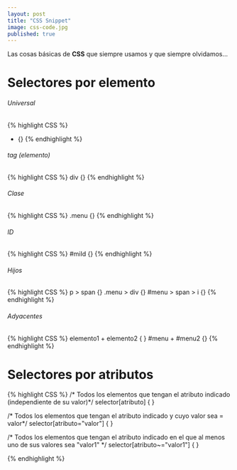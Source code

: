 ```yaml
---
layout: post
title: "CSS Snippet"
image: css-code.jpg
published: true
---
```


Las cosas básicas de **CSS** que siempre usamos y que siempre olvidamos...


Selectores por elemento
=======================================

###### Universal  
{% highlight CSS %}
* {}
{% endhighlight %}

###### tag (elemento)
{% highlight CSS %}
div {}
{% endhighlight %}

###### Clase
{% highlight CSS %}
.menu {}
{% endhighlight %}

###### ID
{% highlight CSS %}
#miId {}
{% endhighlight %}

###### Hijos
{% highlight CSS %}
p > span {}
.menu > div {}
#menu > span > i {}
{% endhighlight %}

###### Adyacentes
{% highlight CSS %}
elemento1 + elemento2 { }
#menu + #menu2 {}
{% endhighlight %}


Selectores por atributos
=======================================


{% highlight CSS %}
/* Todos los elementos que tengan el atributo indicado (independiente de su valor)*/
selector[atributo] { }

/* Todos los elementos que tengan el atributo indicado y cuyo valor sea = valor*/
selector[atributo="valor"] { }

/* Todos los elementos que tengan el atributo indicado  en el que al menos uno de sus valores sea "valor1" */
selector[atributo~="valor1"] { }

{% endhighlight %}